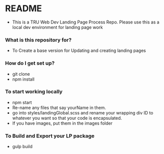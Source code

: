 # README #
* This is a TRU Web Dev Landing Page Process Repo. Please use this as a local dev environment for landing page work

### What is this repository for? ###

* To Create a base version for Updating and creating landing pages

### How do I get set up? ###

* git clone
* npm install

### To start working locally ###

* npm start
* Re-name any files that say yourName in them.
* go into styles/landingGlobal.scss and rename your wrapping div ID to whatever you want so that your code is encapsulated.
* If you have images, put them in the images folder


### To Build and Export your LP package ###

* gulp build

